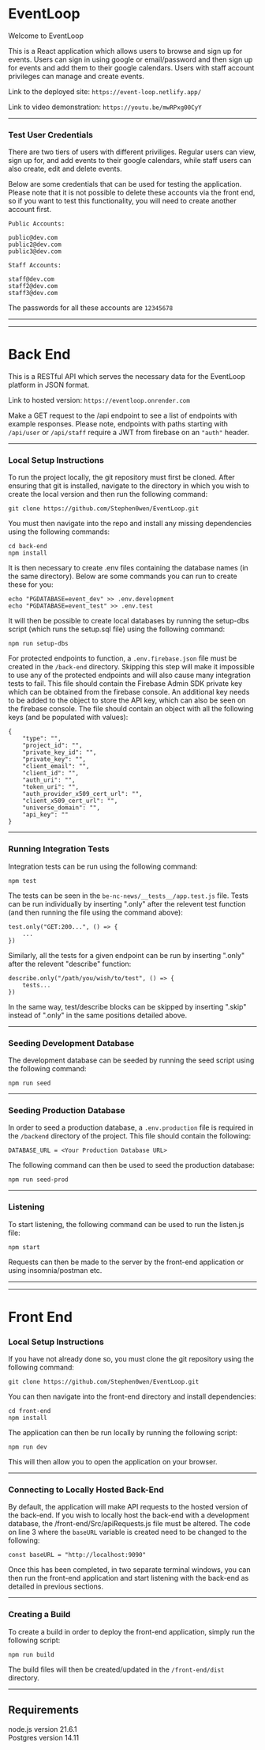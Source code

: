 # EventLoop

Welcome to EventLoop

This is a React application which allows users to browse and sign up for events. Users can sign in using google or email/password and then sign up for events and add them to their google calendars. Users with staff account privileges can manage and create events.

Link to the deployed site: `https://event-loop.netlify.app/`

Link to video demonstration: `https://youtu.be/mwRPxg00CyY`

---

### Test User Credentials

There are two tiers of users with different priviliges. Regular users can view, sign up for, and add events to their google calendars, while staff users can also create, edit and delete events.

Below are some credentials that can be used for testing the application. Please note that it is not possible to delete these accounts via the front end, so if you want to test this functionality, you will need to create another account first.

```
Public Accounts:

public@dev.com
public2@dev.com
public3@dev.com
```

```
Staff Accounts:

staff@dev.com
staff2@dev.com
staff3@dev.com
```

The passwords for all these accounts are `12345678`

---

---

# Back End

This is a RESTful API which serves the necessary data for the EventLoop platform in JSON format.

Link to hosted version: `https://eventloop.onrender.com`

Make a GET request to the /api endpoint to see a list of endpoints with example responses. Please note, endpoints with paths starting with `/api/user` or `/api/staff` require a JWT from firebase on an `"auth"` header.

---

### Local Setup Instructions

To run the project locally, the git repository must first be cloned. After ensuring that git is installed, navigate to the directory in which you wish to create the local version and then run the following command:

```
git clone https://github.com/Stephen0wen/EventLoop.git
```

You must then navigate into the repo and install any missing dependencies using the following commands:

```
cd back-end
npm install
```

It is then necessary to create .env files containing the database names (in the same directory). Below are some commands you can run to create these for you:

```
echo "PGDATABASE=event_dev" >> .env.development
echo "PGDATABASE=event_test" >> .env.test
```

It will then be possible to create local databases by running the setup-dbs script (which runs the setup.sql file) using the following command:

```
npm run setup-dbs
```

For protected endpoints to function, a `.env.firebase.json` file must be created in the `/back-end` directory. Skipping this step will make it impossible to use any of the protected endpoints and will also cause many integration tests to fail. This file should contain the Firebase Admin SDK private key which can be obtained from the firebase console. An additional key needs to be added to the object to store the API key, which can also be seen on the firebase console. The file should contain an object with all the following keys (and be populated with values):

```
{
    "type": "",
    "project_id": "",
    "private_key_id": "",
    "private_key": "",
    "client_email": "",
    "client_id": "",
    "auth_uri": "",
    "token_uri": "",
    "auth_provider_x509_cert_url": "",
    "client_x509_cert_url": "",
    "universe_domain": "",
    "api_key": ""
}
```

---

### Running Integration Tests

Integration tests can be run using the following command:

```
npm test
```

The tests can be seen in the `be-nc-news/__tests__/app.test.js` file. Tests can be run individually by inserting ".only" after the relevent test function (and then running the file using the command above):

```
test.only("GET:200...", () => {
    ...
})
```

Similarly, all the tests for a given endpoint can be run by inserting ".only" after the relevent "describe" function:

```
describe.only("/path/you/wish/to/test", () => {
    tests...
})
```

In the same way, test/describe blocks can be skipped by inserting ".skip" instead of ".only" in the same positions detailed above.

---

### Seeding Development Database

The development database can be seeded by running the seed script using the following command:

```
npm run seed
```

---

### Seeding Production Database

In order to seed a production database, a `.env.production` file is required in the `/backend` directory of the project. This file should contain the following:

```
DATABASE_URL = <Your Production Database URL>
```

The following command can then be used to seed the production database:

```
npm run seed-prod
```

---

### Listening

To start listening, the following command can be used to run the listen.js file:

```
npm start
```

Requests can then be made to the server by the front-end application or using insomnia/postman etc.

---

---

# Front End

### Local Setup Instructions

If you have not already done so, you must clone the git repository using the following command:

```
git clone https://github.com/Stephen0wen/EventLoop.git
```

You can then navigate into the front-end directory and install dependencies:

```
cd front-end
npm install
```

The application can then be run locally by running the following script:

```
npm run dev
```

This will then allow you to open the application on your browser.

---

### Connecting to Locally Hosted Back-End

By default, the application will make API requests to the hosted version of the back-end. If you wish to locally host the back-end with a development database, the /front-end/Src/apiRequests.js file must be altered. The code on line 3 where the `baseURL` variable is created need to be changed to the following:

```
const baseURL = "http://localhost:9090"
```

Once this has been completed, in two separate terminal windows, you can then run the front-end application and start listening with the back-end as detailed in previous sections.

---

### Creating a Build

To create a build in order to deploy the front-end application, simply run the following script:

```
npm run build
```

The build files will then be created/updated in the `/front-end/dist` directory.

---

## Requirements

node.js version 21.6.1  
Postgres version 14.11
